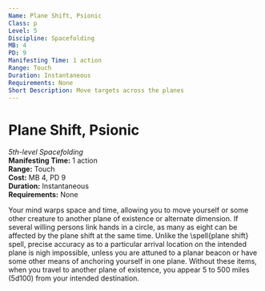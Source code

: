 ```yaml
---
Name: Plane Shift, Psionic
Class: p
Level: 5
Discipline: Spacefolding
MB: 4
PD: 9
Manifesting Time: 1 action
Range: Touch
Duration: Instantaneous
Requirements: None
Short Description: Move targets across the planes
---
```

# Plane Shift, Psionic
*5th-level Spacefolding*\
**Manifesting Time:** 1 action\
**Range:** Touch\
**Cost:** MB 4, PD 9\
**Duration:** Instantaneous\
**Requirements:** None

Your mind warps space and time, allowing
you to move yourself or some other creature to another plane
of existence or alternate dimension. If several willing persons
link hands in a circle, as many as eight can be affected by
the plane shift at the same time. Unlike the \spell{plane
shift} spell, precise accuracy as to a particular arrival
location on the intended plane is nigh impossible, unless
you are attuned to a planar beacon or have some other means
of anchoring yourself in one plane. Without these items, when
you travel to another plane of existence, you appear 5 to
500 miles (5d100) from your intended destination.
